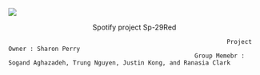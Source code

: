 ![](https://www.ajc.com/resizer/eXZVM5hz8HvYppr_U1R4c0YkcRU=/1200x630/cloudfront-us-east-1.images.arcpublishing.com/ajc/BVMLJOI6YMOI5V7AXOGVUKGS2A.png)

<p style="text-align: center"> Spotify project Sp-29Red </p>

                                                                 Project Owner : Sharon Perry
                                                        Group Memebr : Sogand Aghazadeh, Trung Nguyen, Justin Kong, and Ranasia Clark
